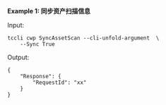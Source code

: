 **Example 1: 同步资产扫描信息**



Input: 

```
tccli cwp SyncAssetScan --cli-unfold-argument  \
    --Sync True
```

Output: 
```
{
    "Response": {
        "RequestId": "xx"
    }
}
```

